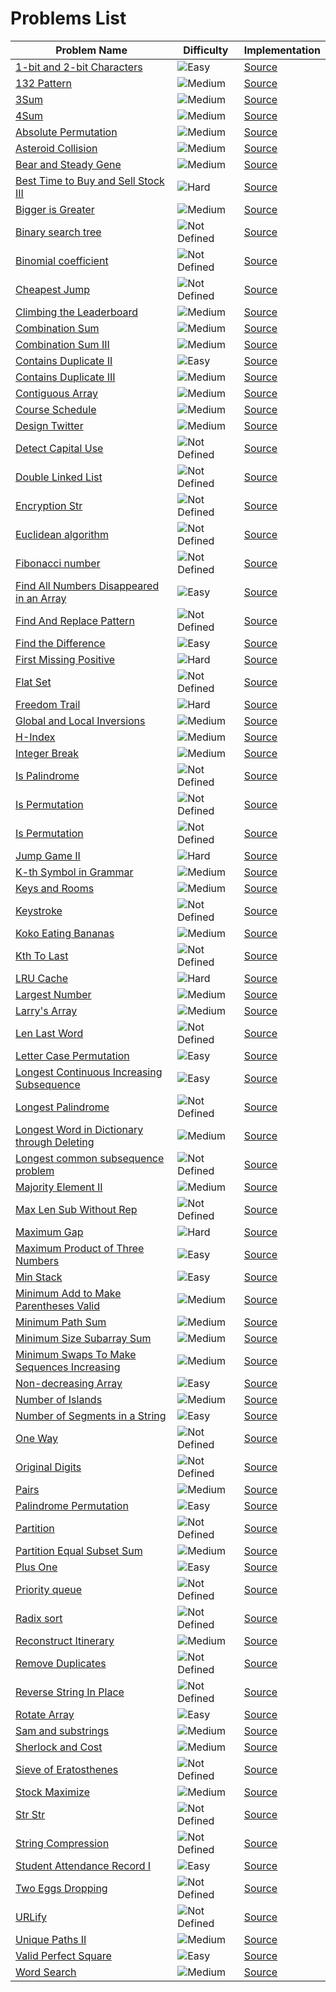 # Problems List

| Problem Name | Difficulty | Implementation |
| - | - | - |
| [1-bit and 2-bit Characters](https://leetcode.com/problems/1-bit-and-2-bit-characters/description/) | ![Easy](https://img.shields.io/badge/Difficulty-Easy-green.svg) | [Source](https://github.com/BiagioFesta/algorithms/blob/master/src/Array/IsOneBitCharacter.cpp) |
| [132 Pattern](https://leetcode.com/problems/132-pattern/description/) | ![Medium](https://img.shields.io/badge/Difficulty-Medium-yellow.svg) | [Source](https://github.com/BiagioFesta/algorithms/blob/master/src/Array/Find132Pattern.cpp) |
| [3Sum](https://leetcode.com/problems/3sum/description/) | ![Medium](https://img.shields.io/badge/Difficulty-Medium-yellow.svg) | [Source](https://github.com/BiagioFesta/algorithms/blob/master/src/Array/ThreeSum.cpp) |
| [4Sum](https://leetcode.com/problems/4sum/) | ![Medium](https://img.shields.io/badge/Difficulty-Medium-yellow.svg) | [Source](https://github.com/BiagioFesta/algorithms/blob/master/src/Array/FourSum.cpp) |
| [Absolute Permutation](https://www.hackerrank.com/challenges/absolute-permutation/problem) | ![Medium](https://img.shields.io/badge/Difficulty-Medium-yellow.svg) | [Source](https://github.com/BiagioFesta/algorithms/blob/master/src/Array/AbsolutePermutation.cpp) |
| [Asteroid Collision](https://leetcode.com/problems/asteroid-collision/) | ![Medium](https://img.shields.io/badge/Difficulty-Medium-yellow.svg) | [Source](https://github.com/BiagioFesta/algorithms/blob/master/src/Array/AsteroidCollision.cpp) |
| [Bear and Steady Gene](https://www.hackerrank.com/challenges/bear-and-steady-gene/problem) | ![Medium](https://img.shields.io/badge/Difficulty-Medium-yellow.svg) | [Source](https://github.com/BiagioFesta/algorithms/blob/master/src/String/SteadyGene.cpp) |
| [Best Time to Buy and Sell Stock III](https://leetcode.com/problems/best-time-to-buy-and-sell-stock-iii/description/) | ![Hard](https://img.shields.io/badge/Difficulty-Hard-red.svg) | [Source](https://github.com/BiagioFesta/algorithms/blob/master/src/DynamicProgramming/MaxProfit.cpp) |
| [Bigger is Greater](https://www.hackerrank.com/challenges/bigger-is-greater/problem) | ![Medium](https://img.shields.io/badge/Difficulty-Medium-yellow.svg) | [Source](https://github.com/BiagioFesta/algorithms/blob/master/src/String/BiggerIsGreater.cpp) |
| [Binary search tree](https://en.wikipedia.org/wiki/Binary_search_tree) | ![Not Defined](https://img.shields.io/badge/Difficulty-ND-lightgray.svg) | [Source](https://github.com/BiagioFesta/algorithms/blob/master/include/algorithms/BST/BST.hpp) |
| [Binomial coefficient](https://en.wikipedia.org/wiki/Binomial_coefficient) | ![Not Defined](https://img.shields.io/badge/Difficulty-ND-lightgray.svg) | [Source](https://github.com/BiagioFesta/algorithms/blob/master/src/DynamicProgramming/BinomialCoefficient.cpp) |
| [Cheapest Jump](https://www.leetfree.com/problems/coin-path.html) | ![Not Defined](https://img.shields.io/badge/Difficulty-ND-lightgray.svg) | [Source](https://github.com/BiagioFesta/algorithms/blob/master/src/DynamicProgramming/CheapestJump.cpp) |
| [Climbing the Leaderboard](https://www.hackerrank.com/challenges/climbing-the-leaderboard/problem) | ![Medium](https://img.shields.io/badge/Difficulty-Medium-yellow.svg) | [Source](https://github.com/BiagioFesta/algorithms/blob/master/src/Array/ClimbingLeaderboard.cpp) |
| [Combination Sum](https://leetcode.com/problems/combination-sum/) | ![Medium](https://img.shields.io/badge/Difficulty-Medium-yellow.svg) | [Source](https://github.com/BiagioFesta/algorithms/blob/master/src/BackTracking/CombinationSum.cpp) |
| [Combination Sum III](https://leetcode.com/problems/combination-sum-iii/description/) | ![Medium](https://img.shields.io/badge/Difficulty-Medium-yellow.svg) | [Source](https://github.com/BiagioFesta/algorithms/blob/master/src/BackTracking/CombinationSum3.cpp) |
| [Contains Duplicate II](https://leetcode.com/problems/contains-duplicate-ii/description/) | ![Easy](https://img.shields.io/badge/Difficulty-Easy-green.svg) | [Source](https://github.com/BiagioFesta/algorithms/blob/master/src/Array/ContainsNearbyDuplicate.cpp) |
| [Contains Duplicate III](https://leetcode.com/problems/contains-duplicate-iii/) | ![Medium](https://img.shields.io/badge/Difficulty-Medium-yellow.svg) | [Source](https://github.com/BiagioFesta/algorithms/blob/master/src/Array/ContainsDuplicateIII.cpp) |
| [Contiguous Array](https://leetcode.com/problems/contiguous-array/description/) | ![Medium](https://img.shields.io/badge/Difficulty-Medium-yellow.svg) | [Source](https://github.com/BiagioFesta/algorithms/blob/master/src/Array/ContiguousArray.cpp) |
| [Course Schedule](https://leetcode.com/problems/course-schedule/) | ![Medium](https://img.shields.io/badge/Difficulty-Medium-yellow.svg) | [Source](https://github.com/BiagioFesta/algorithms/blob/master/src/Graph/CourseSchedule.cpp) |
| [Design Twitter](https://leetcode.com/problems/design-twitter/) | ![Medium](https://img.shields.io/badge/Difficulty-Medium-yellow.svg) | [Source](https://github.com/BiagioFesta/algorithms/blob/master/src/Twitter/Twitter.cpp) |
| [Detect Capital Use]() | ![Not Defined](https://img.shields.io/badge/Difficulty-ND-lightgray.svg) | [Source](https://github.com/BiagioFesta/algorithms/blob/master/src/String/DetectCapitalUse.cpp) |
| [Double Linked List]() | ![Not Defined](https://img.shields.io/badge/Difficulty-ND-lightgray.svg) | [Source](https://github.com/BiagioFesta/algorithms/blob/master/include/algorithms/CTCI/Chapter2/DoubleLinkedList.hpp) |
| [Encryption Str]() | ![Not Defined](https://img.shields.io/badge/Difficulty-ND-lightgray.svg) | [Source](https://github.com/BiagioFesta/algorithms/blob/master/src/String/EncryptionStr.cpp) |
| [Euclidean algorithm](https://en.wikipedia.org/wiki/Euclidean_algorithm) | ![Not Defined](https://img.shields.io/badge/Difficulty-ND-lightgray.svg) | [Source](https://github.com/BiagioFesta/algorithms/blob/master/src/Array/EuclideanAlgorithmGCD.cpp) |
| [Fibonacci number](https://en.wikipedia.org/wiki/Fibonacci_number) | ![Not Defined](https://img.shields.io/badge/Difficulty-ND-lightgray.svg) | [Source](https://github.com/BiagioFesta/algorithms/blob/master/src/DynamicProgramming/Fibonacci.cpp) |
| [Find All Numbers Disappeared in an Array](https://leetcode.com/problems/find-all-numbers-disappeared-in-an-array/description/) | ![Easy](https://img.shields.io/badge/Difficulty-Easy-green.svg) | [Source](https://github.com/BiagioFesta/algorithms/blob/master/src/Array/FindDisappearedNumbers.cpp) |
| [Find And Replace Pattern]() | ![Not Defined](https://img.shields.io/badge/Difficulty-ND-lightgray.svg) | [Source](https://github.com/BiagioFesta/algorithms/blob/master/src/String/FindAndReplacePattern.cpp) |
| [Find the Difference](https://leetcode.com/problems/find-the-difference/) | ![Easy](https://img.shields.io/badge/Difficulty-Easy-green.svg) | [Source](https://github.com/BiagioFesta/algorithms/blob/master/src/String/FindTheDifference.cpp) |
| [First Missing Positive](https://leetcode.com/problems/first-missing-positive/description/) | ![Hard](https://img.shields.io/badge/Difficulty-Hard-red.svg) | [Source](https://github.com/BiagioFesta/algorithms/blob/master/src/Array/FirstMissingPositive.cpp) |
| [Flat Set]() | ![Not Defined](https://img.shields.io/badge/Difficulty-ND-lightgray.svg) | [Source](https://github.com/BiagioFesta/algorithms/blob/master/include/algorithms/FlatSet/FlatSet.hpp) |
| [Freedom Trail](https://leetcode.com/problems/freedom-trail/description/) | ![Hard](https://img.shields.io/badge/Difficulty-Hard-red.svg) | [Source](https://github.com/BiagioFesta/algorithms/blob/master/src/DynamicProgramming/FindRotateSteps.cpp) |
| [Global and Local Inversions](https://leetcode.com/problems/global-and-local-inversions/) | ![Medium](https://img.shields.io/badge/Difficulty-Medium-yellow.svg) | [Source](https://github.com/BiagioFesta/algorithms/blob/master/src/Array/GlobalLocalInversions.cpp) |
| [H-Index](https://leetcode.com/problems/h-index/) | ![Medium](https://img.shields.io/badge/Difficulty-Medium-yellow.svg) | [Source](https://github.com/BiagioFesta/algorithms/blob/master/src/Array/HIndex.cpp) |
| [Integer Break](https://leetcode.com/problems/integer-break/) | ![Medium](https://img.shields.io/badge/Difficulty-Medium-yellow.svg) | [Source](https://github.com/BiagioFesta/algorithms/blob/master/src/DynamicProgramming/IntegerBreak.cpp) |
| [Is Palindrome]() | ![Not Defined](https://img.shields.io/badge/Difficulty-ND-lightgray.svg) | [Source](https://github.com/BiagioFesta/algorithms/blob/master/src/Array/IsPalindrome.cpp) |
| [Is Permutation]() | ![Not Defined](https://img.shields.io/badge/Difficulty-ND-lightgray.svg) | [Source](https://github.com/BiagioFesta/algorithms/blob/master/src/String/IsPermutation.cpp) |
| [Is Permutation]() | ![Not Defined](https://img.shields.io/badge/Difficulty-ND-lightgray.svg) | [Source](https://github.com/BiagioFesta/algorithms/blob/master/src/String/IsPermutation.cpp) |
| [Jump Game II](https://leetcode.com/problems/jump-game-ii/) | ![Hard](https://img.shields.io/badge/Difficulty-Hard-red.svg) | [Source](https://github.com/BiagioFesta/algorithms/blob/master/src/Array/JumpGame2.cpp) |
| [K-th Symbol in Grammar](https://leetcode.com/problems/k-th-symbol-in-grammar/) | ![Medium](https://img.shields.io/badge/Difficulty-Medium-yellow.svg) | [Source](https://github.com/BiagioFesta/algorithms/blob/master/src/Misc/KSymbolInGrammar.cpp) |
| [Keys and Rooms](https://leetcode.com/problems/keys-and-rooms/) | ![Medium](https://img.shields.io/badge/Difficulty-Medium-yellow.svg) | [Source](https://github.com/BiagioFesta/algorithms/blob/master/src/Array/KeysAndRooms.cpp) |
| [Keystroke](https://www.geeksforgeeks.org/how-to-print-maximum-number-of-a-using-given-four-keys/) | ![Not Defined](https://img.shields.io/badge/Difficulty-ND-lightgray.svg) | [Source](https://github.com/BiagioFesta/algorithms/blob/master/src/DynamicProgramming/Keystroke.cpp) |
| [Koko Eating Bananas](https://leetcode.com/problems/koko-eating-bananas/) | ![Medium](https://img.shields.io/badge/Difficulty-Medium-yellow.svg) | [Source](https://github.com/BiagioFesta/algorithms/blob/master/src/Array/KokoEatingBananas.cpp) |
| [Kth To Last]() | ![Not Defined](https://img.shields.io/badge/Difficulty-ND-lightgray.svg) | [Source](https://github.com/BiagioFesta/algorithms/blob/master/src/CTCI/Chapter2/KthToLast.cpp) |
| [LRU Cache](https://leetcode.com/problems/lru-cache/) | ![Hard](https://img.shields.io/badge/Difficulty-Hard-red.svg) | [Source](https://github.com/BiagioFesta/algorithms/blob/master/src/LRUCache/LRUCache.cpp) |
| [Largest Number](https://leetcode.com/problems/largest-number/description/) | ![Medium](https://img.shields.io/badge/Difficulty-Medium-yellow.svg) | [Source](https://github.com/BiagioFesta/algorithms/blob/master/src/Array/LargestNumber.cpp) |
| [Larry&#x27;s Array](https://www.hackerrank.com/challenges/larrys-array/problem) | ![Medium](https://img.shields.io/badge/Difficulty-Medium-yellow.svg) | [Source](https://github.com/BiagioFesta/algorithms/blob/master/src/Array/LarrysArray.cpp) |
| [Len Last Word](https://www.geeksforgeeks.org/length-of-last-word-in-a-string/) | ![Not Defined](https://img.shields.io/badge/Difficulty-ND-lightgray.svg) | [Source](https://github.com/BiagioFesta/algorithms/blob/master/src/String/LenLastWord.cpp) |
| [Letter Case Permutation](https://leetcode.com/problems/letter-case-permutation/description/) | ![Easy](https://img.shields.io/badge/Difficulty-Easy-green.svg) | [Source](https://github.com/BiagioFesta/algorithms/blob/master/src/String/LetterCasePermutation.cpp) |
| [Longest Continuous Increasing Subsequence](https://leetcode.com/problems/longest-continuous-increasing-subsequence/description/) | ![Easy](https://img.shields.io/badge/Difficulty-Easy-green.svg) | [Source](https://github.com/BiagioFesta/algorithms/blob/master/src/Array/FindLengthOfLCIS.cpp) |
| [Longest Palindrome](https://www.geeksforgeeks.org/longest-palindrome-substring-set-1/) | ![Not Defined](https://img.shields.io/badge/Difficulty-ND-lightgray.svg) | [Source](https://github.com/BiagioFesta/algorithms/blob/master/src/String/LongestPalindrome.cpp) |
| [Longest Word in Dictionary through Deleting](https://leetcode.com/problems/longest-word-in-dictionary-through-deleting/) | ![Medium](https://img.shields.io/badge/Difficulty-Medium-yellow.svg) | [Source](https://github.com/BiagioFesta/algorithms/blob/master/src/String/FindLongestWord.cpp) |
| [Longest common subsequence problem](https://en.wikipedia.org/wiki/Longest_common_subsequence_problem) | ![Not Defined](https://img.shields.io/badge/Difficulty-ND-lightgray.svg) | [Source](https://github.com/BiagioFesta/algorithms/blob/master/src/DynamicProgramming/LongestCommonSubsequence.cpp) |
| [Majority Element II](https://leetcode.com/problems/majority-element-ii/) | ![Medium](https://img.shields.io/badge/Difficulty-Medium-yellow.svg) | [Source](https://github.com/BiagioFesta/algorithms/blob/master/src/Array/MajorityElementII.cpp) |
| [Max Len Sub Without Rep](https://www.geeksforgeeks.org/length-of-the-longest-substring-without-repeating-characters/) | ![Not Defined](https://img.shields.io/badge/Difficulty-ND-lightgray.svg) | [Source](https://github.com/BiagioFesta/algorithms/blob/master/src/String/MaxLenSubWithoutRep.cpp) |
| [Maximum Gap](https://leetcode.com/problems/maximum-gap/description/) | ![Hard](https://img.shields.io/badge/Difficulty-Hard-red.svg) | [Source](https://github.com/BiagioFesta/algorithms/blob/master/src/Array/MaximumGap.cpp) |
| [Maximum Product of Three Numbers](https://leetcode.com/problems/maximum-product-of-three-numbers/) | ![Easy](https://img.shields.io/badge/Difficulty-Easy-green.svg) | [Source](https://github.com/BiagioFesta/algorithms/blob/master/src/Array/MaximumProduct.cpp) |
| [Min Stack](https://leetcode.com/problems/min-stack/) | ![Easy](https://img.shields.io/badge/Difficulty-Easy-green.svg) | [Source](https://github.com/BiagioFesta/algorithms/blob/master/include/algorithms/MinStack/MinStack.hpp) |
| [Minimum Add to Make Parentheses Valid](https://leetcode.com/problems/minimum-add-to-make-parentheses-valid/) | ![Medium](https://img.shields.io/badge/Difficulty-Medium-yellow.svg) | [Source](https://github.com/BiagioFesta/algorithms/blob/master/src/String/MinAddParentheses.cpp) |
| [Minimum Path Sum](https://leetcode.com/problems/minimum-path-sum/) | ![Medium](https://img.shields.io/badge/Difficulty-Medium-yellow.svg) | [Source](https://github.com/BiagioFesta/algorithms/blob/master/src/DynamicProgramming/MinPathSum.cpp) |
| [Minimum Size Subarray Sum](https://leetcode.com/problems/minimum-size-subarray-sum/description/) | ![Medium](https://img.shields.io/badge/Difficulty-Medium-yellow.svg) | [Source](https://github.com/BiagioFesta/algorithms/blob/master/src/Array/MinimumSizeSubarraySum.cpp) |
| [Minimum Swaps To Make Sequences Increasing](https://leetcode.com/problems/minimum-swaps-to-make-sequences-increasing/) | ![Medium](https://img.shields.io/badge/Difficulty-Medium-yellow.svg) | [Source](https://github.com/BiagioFesta/algorithms/blob/master/src/DynamicProgramming/MinSwap.cpp) |
| [Non-decreasing Array](https://leetcode.com/problems/non-decreasing-array/description/) | ![Easy](https://img.shields.io/badge/Difficulty-Easy-green.svg) | [Source](https://github.com/BiagioFesta/algorithms/blob/master/src/Array/NonDecreasingArray.cpp) |
| [Number of Islands](https://leetcode.com/problems/number-of-islands/) | ![Medium](https://img.shields.io/badge/Difficulty-Medium-yellow.svg) | [Source](https://github.com/BiagioFesta/algorithms/blob/master/src/Array/NumOfIslands.cpp) |
| [Number of Segments in a String](https://leetcode.com/articles/number-of-segments-in-a-string/) | ![Easy](https://img.shields.io/badge/Difficulty-Easy-green.svg) | [Source](https://github.com/BiagioFesta/algorithms/blob/master/src/String/CountSegment.cpp) |
| [One Way](https://www.geeksforgeeks.org/check-if-two-given-strings-are-at-edit-distance-one/) | ![Not Defined](https://img.shields.io/badge/Difficulty-ND-lightgray.svg) | [Source](https://github.com/BiagioFesta/algorithms/blob/master/src/String/OneWay.cpp) |
| [Original Digits](http://www.cnblogs.com/grandyang/p/5996239.html) | ![Not Defined](https://img.shields.io/badge/Difficulty-ND-lightgray.svg) | [Source](https://github.com/BiagioFesta/algorithms/blob/master/src/String/OriginalDigits.cpp) |
| [Pairs](https://www.hackerrank.com/challenges/pairs/problem) | ![Medium](https://img.shields.io/badge/Difficulty-Medium-yellow.svg) | [Source](https://github.com/BiagioFesta/algorithms/blob/master/src/Array/Pairs.cpp) |
| [Palindrome Permutation](https://leetcode.com/articles/palindrome-permutation/) | ![Easy](https://img.shields.io/badge/Difficulty-Easy-green.svg) | [Source](https://github.com/BiagioFesta/algorithms/blob/master/src/String/PalindromePermutation.cpp) |
| [Partition]() | ![Not Defined](https://img.shields.io/badge/Difficulty-ND-lightgray.svg) | [Source](https://github.com/BiagioFesta/algorithms/blob/master/src/Array/Partition.cpp) |
| [Partition Equal Subset Sum](https://leetcode.com/problems/partition-equal-subset-sum/) | ![Medium](https://img.shields.io/badge/Difficulty-Medium-yellow.svg) | [Source](https://github.com/BiagioFesta/algorithms/blob/master/src/DynamicProgramming/PartitionEqualSubSum.cpp) |
| [Plus One](https://leetcode.com/problems/plus-one/description/) | ![Easy](https://img.shields.io/badge/Difficulty-Easy-green.svg) | [Source](https://github.com/BiagioFesta/algorithms/blob/master/src/Array/PlusOne.cpp) |
| [Priority queue](https://en.wikipedia.org/wiki/Priority_queue) | ![Not Defined](https://img.shields.io/badge/Difficulty-ND-lightgray.svg) | [Source](https://github.com/BiagioFesta/algorithms/blob/master/include/algorithms/PriorityQueue/PriorityQueue.hpp) |
| [Radix sort](https://en.wikipedia.org/wiki/Radix_sort) | ![Not Defined](https://img.shields.io/badge/Difficulty-ND-lightgray.svg) | [Source](https://github.com/BiagioFesta/algorithms/blob/master/src/Array/RadixSort.cpp) |
| [Reconstruct Itinerary](https://leetcode.com/problems/reconstruct-itinerary/) | ![Medium](https://img.shields.io/badge/Difficulty-Medium-yellow.svg) | [Source](https://github.com/BiagioFesta/algorithms/blob/master/src/Misc/FindItinerary.cpp) |
| [Remove Duplicates]() | ![Not Defined](https://img.shields.io/badge/Difficulty-ND-lightgray.svg) | [Source](https://github.com/BiagioFesta/algorithms/blob/master/src/CTCI/Chapter2/RemoveDuplicates.cpp) |
| [Reverse String In Place]() | ![Not Defined](https://img.shields.io/badge/Difficulty-ND-lightgray.svg) | [Source](https://github.com/BiagioFesta/algorithms/blob/master/src/String/ReverseStringInPlace.cpp) |
| [Rotate Array](https://leetcode.com/problems/rotate-array/) | ![Easy](https://img.shields.io/badge/Difficulty-Easy-green.svg) | [Source](https://github.com/BiagioFesta/algorithms/blob/master/src/Array/RotateRight.cpp) |
| [Sam and substrings](https://www.hackerrank.com/challenges/sam-and-substrings/problem) | ![Medium](https://img.shields.io/badge/Difficulty-Medium-yellow.svg) | [Source](https://github.com/BiagioFesta/algorithms/blob/master/src/DynamicProgramming/SubstringsSum.cpp) |
| [Sherlock and Cost](https://www.hackerrank.com/challenges/sherlock-and-cost/problem) | ![Medium](https://img.shields.io/badge/Difficulty-Medium-yellow.svg) | [Source](https://github.com/BiagioFesta/algorithms/blob/master/src/DynamicProgramming/SherlockAndCost.cpp) |
| [Sieve of Eratosthenes](https://en.wikipedia.org/wiki/Sieve_of_Eratosthenes) | ![Not Defined](https://img.shields.io/badge/Difficulty-ND-lightgray.svg) | [Source](https://github.com/BiagioFesta/algorithms/blob/master/src/Array/SieveOfEratosthenes.cpp) |
| [Stock Maximize](https://www.hackerrank.com/challenges/stockmax/problem) | ![Medium](https://img.shields.io/badge/Difficulty-Medium-yellow.svg) | [Source](https://github.com/BiagioFesta/algorithms/blob/master/src/Array/StockMaximize.cpp) |
| [Str Str](http://man7.org/linux/man-pages/man3/strstr.3.html) | ![Not Defined](https://img.shields.io/badge/Difficulty-ND-lightgray.svg) | [Source](https://github.com/BiagioFesta/algorithms/blob/master/src/String/StrStr.cpp) |
| [String Compression]() | ![Not Defined](https://img.shields.io/badge/Difficulty-ND-lightgray.svg) | [Source](https://github.com/BiagioFesta/algorithms/blob/master/src/String/StringCompression.cpp) |
| [Student Attendance Record I](https://leetcode.com/problems/student-attendance-record-i/description/) | ![Easy](https://img.shields.io/badge/Difficulty-Easy-green.svg) | [Source](https://github.com/BiagioFesta/algorithms/blob/master/src/String/CheckRecord.cpp) |
| [Two Eggs Dropping](https://www.geeksforgeeks.org/puzzle-set-35-2-eggs-and-100-floors/) | ![Not Defined](https://img.shields.io/badge/Difficulty-ND-lightgray.svg) | [Source](https://github.com/BiagioFesta/algorithms/blob/master/src/DynamicProgramming/TwoEggsDropping.cpp) |
| [URLify]() | ![Not Defined](https://img.shields.io/badge/Difficulty-ND-lightgray.svg) | [Source](https://github.com/BiagioFesta/algorithms/blob/master/src/String/URLify.cpp) |
| [Unique Paths II](https://leetcode.com/problems/unique-paths-ii/) | ![Medium](https://img.shields.io/badge/Difficulty-Medium-yellow.svg) | [Source](https://github.com/BiagioFesta/algorithms/blob/master/src/DynamicProgramming/UniquePathsWithObstacles.cpp) |
| [Valid Perfect Square](https://leetcode.com/problems/valid-perfect-square/) | ![Easy](https://img.shields.io/badge/Difficulty-Easy-green.svg) | [Source](https://github.com/BiagioFesta/algorithms/blob/master/src/Misc/IsPerfectSquare.cpp) |
| [Word Search](https://leetcode.com/problems/word-search/) | ![Medium](https://img.shields.io/badge/Difficulty-Medium-yellow.svg) | [Source](https://github.com/BiagioFesta/algorithms/blob/master/src/BackTracking/WordSearch.cpp) |
